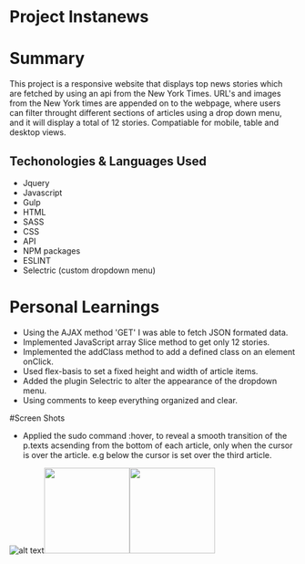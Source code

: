 # Project Instanews

# Summary
  This project is a responsive website that displays top news stories which are fetched by using an api from the New York Times. URL's and images from the New York times are appended on to the webpage, where users can filter throught different sections of articles using a drop down menu, and it will display a total of 12 stories. Compatiable for mobile, table and desktop views. 

## Techonologies & Languages Used
* Jquery
* Javascript
* Gulp
* HTML
* SASS
* CSS
* API
* NPM packages
* ESLINT
* Selectric (custom dropdown menu)

# Personal Learnings
* Using the AJAX method 'GET' I was able to fetch JSON formated data.
* Implemented JavaScript array Slice method to get only 12 stories.
* Implemented the addClass method to add a defined class on an element onClick.
* Used flex-basis to set a fixed height and width of article items.
* Added the plugin Selectric to alter the appearance of the dropdown menu.
* Using comments to keep everything organized and clear.

#Screen Shots
* Applied the sudo command :hover, to reveal a smooth transition of the p.texts      acsending from the bottom of each article, only when the cursor is over the article. e.g below the cursor is set over the third article.

![alt text](https://i.imgur.com/GSrKPmj.png)<img src="screenshots/news.png" width="150px"><img src="screenshots/newst.png" width="150px">





